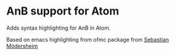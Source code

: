 # AnB support for Atom

Adds syntax highlighting for AnB in Atom.

Based on emacs highlighting from ofmc package from [Sebastian Mödersheim](http://www.imm.dtu.dk/~samo/)
